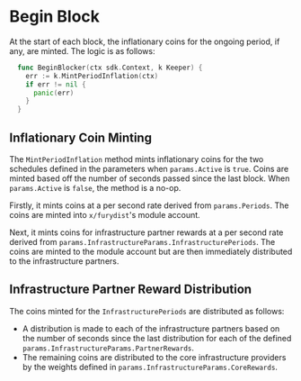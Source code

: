 <!--
order: 6
-->

# Begin Block

At the start of each block, the inflationary coins for the ongoing period, if any, are minted. The logic is as follows:

```go
  func BeginBlocker(ctx sdk.Context, k Keeper) {
    err := k.MintPeriodInflation(ctx)
    if err != nil {
      panic(err)
    }
  }
```

## Inflationary Coin Minting

The `MintPeriodInflation` method mints inflationary coins for the two schedules defined in the parameters when `params.Active` is `true`. Coins are minted based off the number of seconds passed since the last block. When `params.Active` is `false`, the method is a no-op.

Firstly, it mints coins at a per second rate derived from `params.Periods`. The coins are minted into `x/furydist`'s module account.

Next, it mints coins for infrastructure partner rewards at a per second rate derived from `params.InfrastructureParams.InfrastructurePeriods`. The coins are minted to the module account but are then immediately distributed to the infrastructure partners.

## Infrastructure Partner Reward Distribution

The coins minted for the `InfrastructurePeriods` are distributed as follows:
* A distribution is made to each of the infrastructure partners based on the number of seconds since the last distribution for each of the defined `params.InfrastructureParams.PartnerRewards`.
* The remaining coins are distributed to the core infrastructure providers by the weights defined in `params.InfrastructureParams.CoreRewards`.
